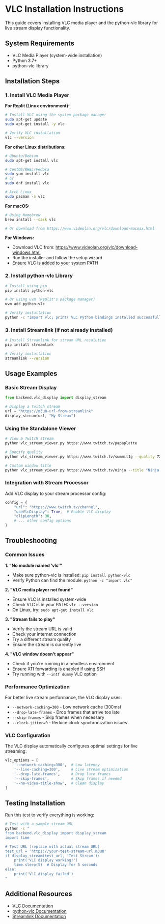 
# VLC Installation Instructions

This guide covers installing VLC media player and the python-vlc library for live stream display functionality.

## System Requirements

- VLC Media Player (system-wide installation)
- Python 3.7+ 
- python-vlc library

## Installation Steps

### 1. Install VLC Media Player

**For Replit (Linux environment):**
```bash
# Install VLC using the system package manager
sudo apt-get update
sudo apt-get install -y vlc

# Verify VLC installation
vlc --version
```

**For other Linux distributions:**
```bash
# Ubuntu/Debian
sudo apt-get install vlc

# CentOS/RHEL/Fedora
sudo yum install vlc
# or
sudo dnf install vlc

# Arch Linux
sudo pacman -S vlc
```

**For macOS:**
```bash
# Using Homebrew
brew install --cask vlc

# Or download from https://www.videolan.org/vlc/download-macosx.html
```

**For Windows:**
- Download VLC from: https://www.videolan.org/vlc/download-windows.html
- Run the installer and follow the setup wizard
- Ensure VLC is added to your system PATH

### 2. Install python-vlc Library

```bash
# Install using pip
pip install python-vlc

# Or using uvm (Replit's package manager)
uvm add python-vlc

# Verify installation
python -c "import vlc; print('VLC Python bindings installed successfully')"
```

### 3. Install Streamlink (if not already installed)

```bash
# Install Streamlink for stream URL resolution
pip install streamlink

# Verify installation
streamlink --version
```

## Usage Examples

### Basic Stream Display

```python
from backend.vlc_display import display_stream

# Display a Twitch stream
url = "https://m3u8-url-from-streamlink"
display_stream(url, "My Stream")
```

### Using the Standalone Viewer

```bash
# View a Twitch stream
python vlc_stream_viewer.py https://www.twitch.tv/papaplatte

# Specify quality
python vlc_stream_viewer.py https://www.twitch.tv/summit1g --quality 720p

# Custom window title
python vlc_stream_viewer.py https://www.twitch.tv/ninja --title "Ninja's Stream"
```

### Integration with Stream Processor

Add VLC display to your stream processor config:

```python
config = {
    "url": "https://www.twitch.tv/channel",
    "useVlcDisplay": True,  # Enable VLC display
    "clipLength": 30,
    # ... other config options
}
```

## Troubleshooting

### Common Issues

**1. "No module named 'vlc'"**
- Make sure python-vlc is installed: `pip install python-vlc`
- Verify Python can find the module: `python -c "import vlc"`

**2. "VLC media player not found"**
- Ensure VLC is installed system-wide
- Check VLC is in your PATH: `vlc --version`
- On Linux, try: `sudo apt-get install vlc`

**3. "Stream fails to play"**
- Verify the stream URL is valid
- Check your internet connection
- Try a different stream quality
- Ensure the stream is currently live

**4. "VLC window doesn't appear"**
- Check if you're running in a headless environment
- Ensure X11 forwarding is enabled if using SSH
- Try running with `--intf dummy` VLC option

### Performance Optimization

For better live stream performance, the VLC display uses:

- `--network-caching=300` - Low network cache (300ms)
- `--drop-late-frames` - Drop frames that arrive too late
- `--skip-frames` - Skip frames when necessary
- `--clock-jitter=0` - Reduce clock synchronization issues

### VLC Configuration

The VLC display automatically configures optimal settings for live streaming:

```python
vlc_options = [
    '--network-caching=300',  # Low latency
    '--live-caching=300',     # Live stream optimization
    '--drop-late-frames',     # Drop late frames
    '--skip-frames',          # Skip frames if needed
    '--no-video-title-show',  # Clean display
]
```

## Testing Installation

Run this test to verify everything is working:

```bash
# Test with a sample stream URL
python -c "
from backend.vlc_display import display_stream
import time

# Test URL (replace with actual stream URL)
test_url = 'https://your-test-stream-url.m3u8'
if display_stream(test_url, 'Test Stream'):
    print('VLC display working!')
    time.sleep(5)  # Display for 5 seconds
else:
    print('VLC display failed')
"
```

## Additional Resources

- [VLC Documentation](https://www.videolan.org/doc/)
- [python-vlc Documentation](https://python-vlc.readthedocs.io/)
- [Streamlink Documentation](https://streamlink.github.io/)

